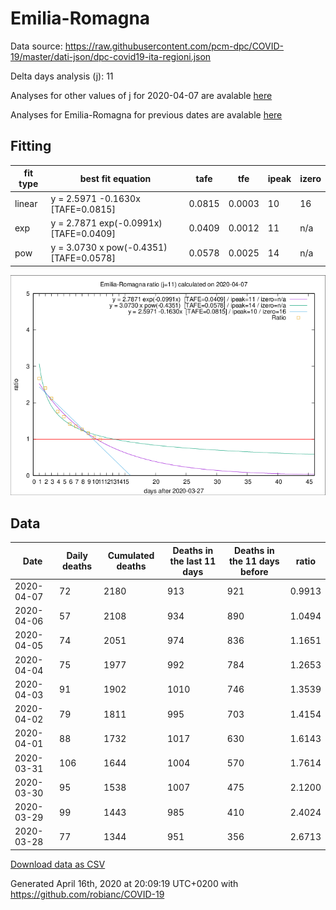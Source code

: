 # Emilia-Romagna

Data source: https://raw.githubusercontent.com/pcm-dpc/COVID-19/master/dati-json/dpc-covid19-ita-regioni.json

Delta days analysis (j): 11

Analyses for other values of j for 2020-04-07 are avalable [here](../2020-04-07/README.md)

Analyses for Emilia-Romagna for previous dates are avalable [here](../README.md)

## Fitting 
|fit type|best fit equation|tafe|tfe|ipeak|izero|
|-------|-----|--------|------|---|---|
|linear|y = 2.5971 -0.1630x  [TAFE=0.0815]|0.0815|0.0003|10|16|
|exp|y = 2.7871 exp(-0.0991x)  [TAFE=0.0409]|0.0409|0.0012|11|n/a|
|pow|y = 3.0730 x pow(-0.4351)  [TAFE=0.0578]|0.0578|0.0025|14|n/a|

![Plot](COVID-19_emilia-romagna_j11_2020-04-07.png)

## Data
|Date|Daily deaths|Cumulated deaths|Deaths in the last 11 days|Deaths in the 11 days before|ratio|
|----|----------|-----------|-------|--------------------|-----|
|2020-04-07|72|2180|913|921|0.9913|
|2020-04-06|57|2108|934|890|1.0494|
|2020-04-05|74|2051|974|836|1.1651|
|2020-04-04|75|1977|992|784|1.2653|
|2020-04-03|91|1902|1010|746|1.3539|
|2020-04-02|79|1811|995|703|1.4154|
|2020-04-01|88|1732|1017|630|1.6143|
|2020-03-31|106|1644|1004|570|1.7614|
|2020-03-30|95|1538|1007|475|2.1200|
|2020-03-29|99|1443|985|410|2.4024|
|2020-03-28|77|1344|951|356|2.6713|

[Download data as CSV](COVID-19_emilia-romagna_j11_2020-04-07.csv)

Generated April 16th, 2020 at 20:09:19 UTC+0200 with https://github.com/robianc/COVID-19
